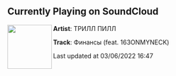 ## Currently Playing on SoundCloud

[<img align="left" width="100" src="https://i1.sndcdn.com/artworks-sUHThVflvlvJSXtm-f9Y42w-t500x500.jpg">](https://soundcloud.com/thrlpill/finansy-feat-163onmyneck)

**Artist**: ТРИЛЛ ПИЛЛ 

**Track**: Финансы (feat. 163ONMYNECK)

Last updated at 03/06/2022 16:47
